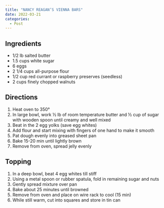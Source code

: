 ```yaml
---
title: "NANCY REAGAN’S VIENNA BARS"
date: 2022-03-21
categories:
  - Post
---
```


## Ingredients

* 1/2 lb salted butter
* 1.5 cups white sugar
* 6 eggs
* 2 1/4 cups all-purpose flour
* 1/2 cup red currant or raspberry preserves (seedless)
* 2 cups finely chopped walnuts
## Directions
1. Heat oven to 350°
2. In large bowl, work ½ lb of room temperature butter and ½ cup of sugar with wooden spoon until creamy and well mixed
3. Beat in the 2 egg yolks (save egg whites)
4. Add flour and start mixing with fingers of one hand to make it smooth
5. Pat dough evenly into greased sheet pan
6. Bake 15-20 min until lightly brown
7. Remove from oven, spread jelly evenly

## Topping
1. In a deep bowl, beat 4 egg whites till stiff
2. Using a metal spoon or rubber spatula, fold in remaining sugar and nuts
3. Gently spread mixture over pan
4. Bake about 25 minutes until browned
5. Remove from oven and place on wire rack to cool (15 min)
6. While still warm, cut into squares and store in tin can


